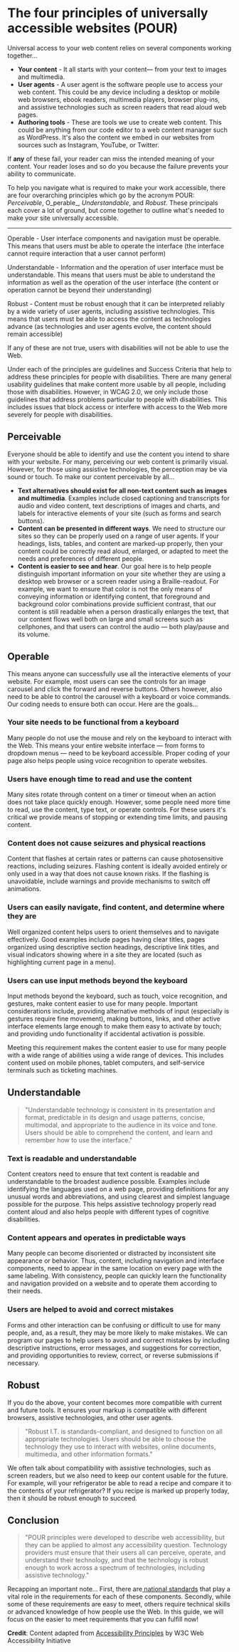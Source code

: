 # The four principles of universally accessible websites \(POUR\)

Universal access to your web content relies on several components working together...

* **Your content** - It all starts with your content— from your text to images and multimedia.
* **User agents** - A user agent is the software people use to access your web content. This could be any device including a desktop or mobile web browsers, ebook readers, multimedia players, browser plug-ins, and assistive technologies such as screen readers that read aloud web pages.
* **Authoring tools** - These are tools we use to create web content. This could be anything from our code editor to a web content manager such as WordPress. It's also the content we embed in our websites from sources such as Instagram, YouTube, or Twitter. 

If **any** of these fail, your reader can miss the intended meaning of your content. Your reader loses and so do you because the failure prevents your ability to communicate.

To help you navigate what is required to make your work accessible, there are four overarching principles which go by the acronym POUR: _Perceivable_, O_perable_, _Understandable_, and _Robust_. These principals each cover a lot of ground, but come together to outline what's needed to make your site universally accessible.

------

Operable - User interface components and navigation must be operable. This means that users must be able to operate the interface \(the interface cannot require interaction that a user cannot perform\)

Understandable - Information and the operation of user interface must be understandable. This means that users must be able to understand the information as well as the operation of the user interface \(the content or operation cannot be beyond their understanding\)

Robust - Content must be robust enough that it can be interpreted reliably by a wide variety of user agents, including assistive technologies. This means that users must be able to access the content as technologies advance \(as technologies and user agents evolve, the content should remain accessible\)

If any of these are not true, users with disabilities will not be able to use the Web.

Under each of the principles are guidelines and Success Criteria that help to address these principles for people with disabilities. There are many general usability guidelines that make content more usable by all people, including those with disabilities. However, in WCAG 2.0, we only include those guidelines that address problems particular to people with disabilities. This includes issues that block access or interfere with access to the Web more severely for people with disabilities.

## Perceivable

Everyone should be able to identify and use the content you intend to share with your website. For many, perceiving our web content is primarily visual. However, for those using assistive technologies, the perception may be via sound or touch. To make our content perceivable by all...

* **Text alternatives should exist for all non-text content such as images and multimedia**. Examples include closed captioning and transcripts for audio and video content, text descriptions of images and charts, and labels for interactive elements of your site \(such as forms and search buttons\).
* **Content can be presented in different ways**. We need to structure our sites so they can be properly used on a range of user agents. If your headings, lists, tables, and content are marked-up properly, then your content could be correctly read aloud, enlarged, or adapted to meet the needs and preferences of different people.
* **Content is easier to see and hear**. Our goal here is to help people distinguish important information on your site whether they are using a desktop web browser or a screen reader using a Braille-readout. For example, we want to ensure that color is not the only means of conveying information or identifying content, that foreground and background color combinations provide sufficient contrast, that our content is still readable when a person drastically enlarges the text, that our content flows well both on large and small screens such as cellphones, and that users can control the audio — both play/pause and its volume.

## Operable 

This means anyone can successfully use all the interactive elements of your website. For example, most users can see the controls for an image carousel and click the forward and reverse buttons. Others however, also need to be able to control the carousel with a keyboard or voice commands. Our coding needs to ensure both can occur. Here are the goals...

### Your site needs to be functional from a keyboard

Many people do not use the mouse and rely on the keyboard to interact with the Web. This means your entire website interface — from forms to dropdown menus — need to be keyboard accessible. Proper coding of your page also helps people using voice recognition to operate websites.

### Users have enough time to read and use the content

Many sites rotate through content on a timer or timeout when an action does not take place quickly enough. However, some people need more time to read, use the content, type text, or operate controls. For these users it's critical we provide means of stopping or extending time limits, and pausing content.

### Content does not cause seizures and physical reactions

Content that flashes at certain rates or patterns can cause photosensitive reactions, including seizures. Flashing content is ideally avoided entirely or only used in a way that does not cause known risks. If the flashing is unavoidable, include warnings and provide mechanisms to switch off animations.

### Users can easily navigate, find content, and determine where they are

Well organized content helps users to orient themselves and to navigate effectively. Good examples include pages having clear titles, pages organized using descriptive section headings, descriptive link titles, and visual indicators showing where in a site they are located \(such as highlighting current page in a menu\).

### Users can use input methods beyond the keyboard

Input methods beyond the keyboard, such as touch, voice recognition, and gestures, make content easier to use for many people. Important considerations include, providing alternative methods of input \(especially is gestures require fine movement\), making buttons, links, and other active interface elements large enough to make them easy to activate by touch; and providing undo functionality if accidental activation is possible.

Meeting this requirement makes the content easier to use for many people with a wide range of abilities using a wide range of devices. This includes content used on mobile phones, tablet computers, and self-service terminals such as ticketing machines.

## Understandable 

> "Understandable technology is consistent in its presentation and format, predictable in its design and usage patterns, concise, multimodal, and appropriate to the audience in its voice and tone. Users should be able to comprehend the content, and learn and remember how to use the interface."

### Text is readable and understandable

Content creators need to ensure that text content is readable and understandable to the broadest audience possible. Examples include identifying the languages used on a web page, providing definitions for any unusual words and abbreviations, and using clearest and simplest language possible for the purpose. This helps assistive technology properly read content aloud and also helps people with different types of cognitive disabilities.

### Content appears and operates in predictable ways

Many people can become disoriented or distracted by inconsistent site appearance or behavior. Thus, content, including navigation and interface components, need to appear in the same location on every page with the same labeling. With consistency, people can quickly learn the functionality and navigation provided on a website and to operate them according to their needs.

### Users are helped to avoid and correct mistakes

Forms and other interaction can be confusing or difficult to use for many people, and, as a result, they may be more likely to make mistakes. We can program our pages to help users to avoid and correct mistakes by including descriptive instructions, error messages, and suggestions for correction, and providing opportunities to review, correct, or reverse submissions if necessary.

## Robust 

If you do the above, your content becomes more compatible with current and future tools. It ensures your markup is compatible with different browsers, assistive technologies, and other user agents. 

> "Robust I.T. is standards-compliant, and designed to function on all appropriate technologies. Users should be able to choose the technology they use to interact with websites, online documents, multimedia, and other information formats."

We often talk about compatibility with assistive technologies, such as screen readers, but we also need to keep our content usable for the future. For example, will your refrigerator be able to read a recipe and compare it to the contents of your refrigerator? If you recipe is marked up properly today, then it should be robust enough to succeed.

## Conclusion

> "POUR principles were developed to describe web accessibility, but they can be applied to almost any accessibility question. Technology providers must ensure that their users all can perceive, operate, and understand their technology, and that the technology is robust enough to work across a spectrum of technologies, including assistive technology."

Recapping an important note... First, there are[ national standards](https://www.w3.org/TR/WCAG21/) that play a vital role in the requirements for each of these components. Secondly, while some of these requirements are easy to meet, others require technical skills or advanced knowledge of how people use the Web. In this guide, we will focus on the easier to meet requirements that you can fulfill now!



**Credit**: Content adapted from [Accessibility Principles](https://www.w3.org/WAI/fundamentals/accessibility-principles/) by W3C Web Accessibility Initiative

